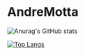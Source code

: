 # AndreMotta

![Anurag's GitHub stats](https://github-readme-stats.vercel.app/api?username=AndreMotta25&show_icons=true&theme=radical&count_private=true)
<!-- [![Top Langs](https://github-readme-stats.vercel.app/api/top-langs/?username=AndreMotta25)](https://github.com/anuraghazra/github-readme-stats) -->
<!-- [![Top Langs](https://github-readme-stats.vercel.app/api/top-langs/?username=AndreMotta25&exclude_repo=php)](https://github.com/anuraghazra/github-readme-stats) -->
[![Top Langs](https://github-readme-stats.vercel.app/api/top-langs/?username=AndreMotta25&hide=php)](https://github.com/anuraghazra/github-readme-stats)

